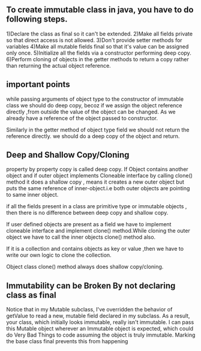 
To create immutable class in java, you have to do following steps.
------------------------------------------------------------------
1)Declare the class as final so it can't be extended.
2)Make all fields private so that direct access is not allowed.
3)Don't provide setter methods for variables
4)Make all mutable fields final so that it's value can be assigned only once.
5)Initialize all the fields via a constructor performing deep copy.
6)Perform cloning of objects in the getter methods to return a copy rather than returning the actual object reference.


important points
-----------------

while passing arguments of object type to the constructor of immutable class we should do deep copy,
becoz if we assign the object reference directly ,from outside the value of the object can be changed.
As we already have a reference of the object passed to constructor. 

Similarly in the getter method of object type field we should not return the reference directly.
we should do a deep copy of the  object and return.

Deep and Shallow Copy/Cloning
-----------------------------
property by property copy is called deep copy.
If Object contains another object and if outer object implements Cloneable  interface by calling clone() method it does a shallow copy , means
it creates a new outer object but puts the same reference of inner-object.i.e both outer objects are pointing to same inner object.

if all the fields present in a class are primitive type or immutable objects , then there is no difference between deep copy and shallow copy.

If user defined objects are present as a field we have to implement cloneable interface and implement clone() method.While cloning the outer object
we have to call the inner objects clone() method also.

If it is a collection  and contains objects as key or value ,then we have to write our own logic to clone the collection. 

Object class clone() method always does shallow copy/cloning.


Immutability can be Broken By not declaring class as final
-----------------------------------------------------------

Notice that in my Mutable subclass, I've overridden the behavior of getValue to read a new, mutable field declared in my subclass. As a result, your class, which initially looks immutable, really isn't immutable. I can pass this Mutable object wherever an Immutable object is expected, which could do Very Bad Things to code assuming the object is truly immutable. Marking the base class final prevents this from happening




 